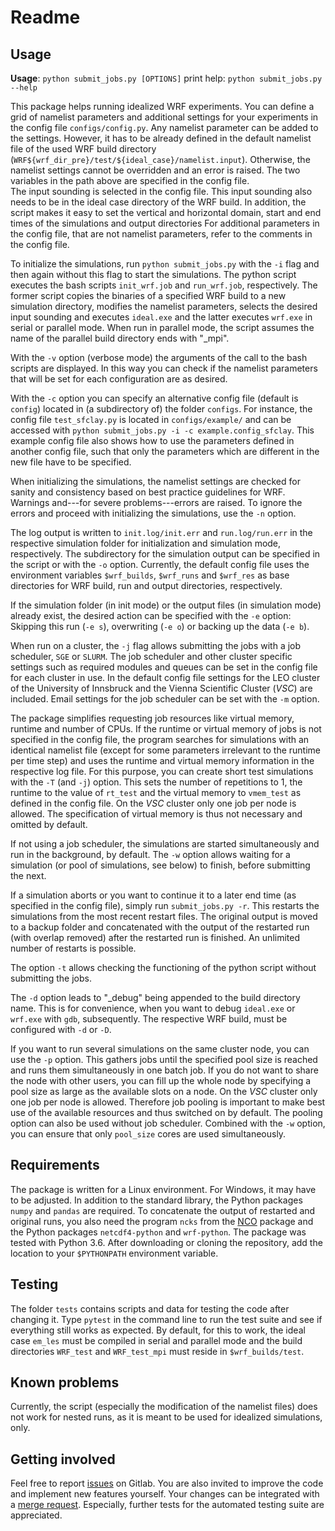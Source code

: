 # Readme
## Usage

**Usage**: `python submit_jobs.py [OPTIONS]`
print help: `python submit_jobs.py --help`

This package helps running idealized WRF experiments. You can define a grid of namelist parameters and additional settings for your experiments in the config file `configs/config.py`. Any namelist parameter can be added to the settings. However, it has to be already defined in the default namelist file of the used WRF build directory (`WRF${wrf_dir_pre}/test/${ideal_case}/namelist.input`). Otherwise, the namelist settings cannot be overridden and an error is raised. The two variables in the path above are specified in the config file.  
The input sounding is selected in the config file. This input sounding also needs to be in the ideal case directory of the WRF build.
In addition, the script makes it easy to set the vertical and horizontal domain, start and end times of the simulations and output directories
For additional parameters in the config file, that are not namelist parameters, refer to the comments in the config file.

To initialize the simulations, run `python submit_jobs.py` with the `-i` flag and then again without this flag to start the simulations. The python script executes the bash scripts `init_wrf.job` and `run_wrf.job`, respectively. The former script copies the binaries of a specified WRF build to a new simulation directory, modifies the namelist parameters, selects the desired input sounding and executes `ideal.exe` and the latter executes `wrf.exe` in serial or parallel mode.
When run in parallel mode, the script assumes the name of the parallel build directory ends with "_mpi".

With the `-v` option (verbose mode) the arguments of the call to the bash scripts are displayed. In this way you can check if the namelist parameters that will be set for each configuration are as desired. 

With the `-c` option you can specify an alternative config file (default is `config`) located in (a subdirectory of) the folder `configs`. For instance, the config file `test_sfclay.py` is located in `configs/example/` and can be accessed with `python submit_jobs.py -i -c example.config_sfclay`. This example config file also shows how to use the parameters defined in another config file, such that only the parameters which are different in the new file have to be specified.

When initializing the simulations, the namelist settings are checked for sanity and consistency based on best practice guidelines for WRF. Warnings and---for severe problems---errors are raised. To ignore the errors and proceed with initializing the simulations, use the `-n` option. 

The log output is written to `init.log/init.err` and `run.log/run.err` in the respective simulation folder for initialization and simulation mode, respectively. The subdirectory for the simulation output can be specified in the script or with the `-o` option. Currently, the default config file uses the environment variables `$wrf_builds`, `$wrf_runs` and `$wrf_res` as base directories for WRF build, run and output directories, respectively.

If the simulation folder (in init mode) or the output files (in simulation mode) already exist, the desired action can be specified with the `-e` option: Skipping this run (`-e s`), overwriting (`-e o`) or backing up the data (`-e b`).

When run on a cluster, the `-j` flag allows submitting the jobs with a job scheduler, `SGE` or `SLURM`. The job scheduler and other cluster specific settings such as required modules and queues can be set in the config file for each cluster in use. In the default config file settings for the LEO cluster of the University of Innsbruck and the Vienna Scientific Cluster (*VSC*) are included. Email settings for the job scheduler can be set with the `-m` option. 

The package simplifies requesting job resources like virtual memory, runtime and number of CPUs. If the runtime or virtual memory of jobs is not specified in the config file, the program searches for simulations with an identical namelist file (except for some parameters irrelevant to the runtime per time step) and uses the runtime and virtual memory information in the respective log file. For this purpose, you can create short test simulations with the `-T` (and `-j`) option. This sets the number of repetitions to 1, the runtime to the value of `rt_test` and the virtual memory to `vmem_test` as defined in the config file. On the *VSC* cluster only one job per node is allowed. The specification of virtual memory is thus not necessary and omitted by default.

If not using a job scheduler, the simulations are started simultaneously and run in the background, by default. The `-w` option allows waiting for a simulation (or pool of simulations, see below) to finish, before submitting the next. 

If a simulation aborts or you want to continue it to a later end time (as specified in the config file), simply run `submit_jobs.py -r`. This restarts the simulations from the most recent restart files. The original output is moved to a backup folder and concatenated with the output of the restarted run (with overlap removed) after the restarted run is finished. An unlimited number of restarts is possible.

The option `-t` allows checking the functioning of the python script without submitting the jobs.

The `-d` option leads to "_debug" being appended to the build directory name. This is for convenience, when you want to debug `ideal.exe` or `wrf.exe` with `gdb`, subsequently. The respective WRF build, must be configured with `-d` or `-D`. 

If you want to run several simulations on the same cluster node, you can use the `-p` option. This gathers jobs until the specified pool size is reached and runs them simultaneously in one batch job. If you do not want to share the node with other users, you can fill up the whole node by specifying a pool size as large as the available slots on a node. On the *VSC* cluster only one job per node is allowed. Therefore job pooling is important to make best use of the available resources and thus switched on by default.
The pooling option can also be used without job scheduler. Combined with the `-w` option, you can ensure that only `pool_size` cores are used simultaneously.

## Requirements
The package is written for a Linux environment. For Windows, it may have to be adjusted.
In addition to the standard library, the Python packages `numpy` and `pandas` are required. To concatenate the output of restarted and original runs, you also need the program `ncks` from the [NCO](http://nco.sourceforge.net/) package and the Python packages `netcdf4-python` and `wrf-python`.
The package was tested with Python 3.6.
After downloading or cloning the repository, add the location to your `$PYTHONPATH` environment variable.

## Testing
The folder `tests` contains scripts and data for testing the code after changing it.
Type `pytest` in the command line to run the test suite and see if everything still works as expected.
By default, for this to work, the ideal case `em_les` must be compiled in serial and parallel mode and the build directories `WRF_test` and `WRF_test_mpi` must reside in `$wrf_builds/test`.

## Known problems
Currently, the script (especially the modification of the namelist files) does not work for nested runs, as it is meant to be used for idealized simulations, only.

## Getting involved
Feel free to report [issues](https://git.uibk.ac.at/csat8800/run_wrf/issues) on Gitlab.
You are also invited to improve the code and implement new features yourself. Your changes can be integrated with a [merge request](https://git.uibk.ac.at/csat8800/run_wrf/merge_requests).
Especially, further tests for the automated testing suite are appreciated.
